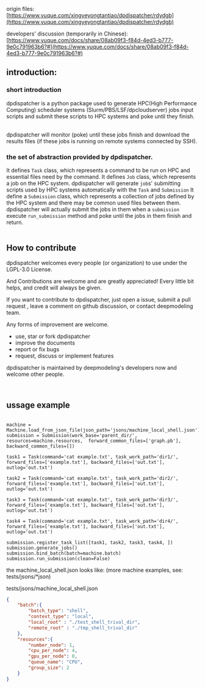 origin files:
[https://www.yuque.com/xingyeyongtantiao/dpdispatcher/rdydgb](https://www.yuque.com/xingyeyongtantiao/dpdispatcher/rdydgb)
​

developers' discussion (temporarily in Chinese):
[https://www.yuque.com/docs/share/08ab09f3-f84d-4ed3-b777-9e0c791963b6?#](https://www.yuque.com/docs/share/08ab09f3-f84d-4ed3-b777-9e0c791963b6?#)


## introduction:
### short introduction
dpdispatcher is a python package used to generate HPC(High Performance Computing) scheduler systems (Slurm/PBS/LSF/dpcloudserver) jobs input scripts and submit these  scripts to HPC systems and poke until they finish.  
​

dpdispatcher will monitor (poke) until these jobs finish and download the results files (if these jobs is running on remote systems connected by SSH). 


### the set of abstraction provided by dpdispatcher.
It defines `Task` class, which represents a command to be run on HPC and essential files need by the command.
It defines `Job` class, which represents a job on the HPC system. dpdispatcher will generate `job`s' submitting scripts used by HPC systems automatically with the `Task` and `Submission`
It define a `Submission` class, which represents a collection of jobs defined by the HPC system and there may be common used files between them. dpdispatcher will actually submit the jobs in them when a `submission` execute `run_submission` method and poke until the jobs in them finish and return.  
​

## How to contribute 
dpdispatcher welcomes every people (or organization) to use under the LGPL-3.0 License.


And Contributions are welcome and are greatly appreciated! Every little bit helps, and credit will always be given.
​

If you want to contribute to dpdispatcher, just open a issue, submiit a pull request , leave a comment on github discussion, or contact deepmodeling team. 
​

Any forms of improvement are welcome.

- use, star or fork dpdispatcher
- improve the documents
- report or fix bugs
- request, discuss or implement features



dpdispatcher is maintained by deepmodeling's developers now and welcome other people.


​

## ussage example


```python3

machine = Machine.load_from_json_file(json_path='jsons/machine_local_shell.json')
submission = Submission(work_base='parent_dir/', resources=machine.resources,  forward_common_files=['graph.pb'], backward_common_files=[])

task1 = Task(command='cat example.txt', task_work_path='dir1/', forward_files=['example.txt'], backward_files=['out.txt'], outlog='out.txt')

task2 = Task(command='cat example.txt', task_work_path='dir2/', forward_files=['example.txt'], backward_files=['out.txt'], outlog='out.txt')

task3 = Task(command='cat example.txt', task_work_path='dir3/', forward_files=['example.txt'], backward_files=['out.txt'], outlog='out.txt')

task4 = Task(command='cat example.txt', task_work_path='dir4/', forward_files=['example.txt'], backward_files=['out.txt'], outlog='out.txt')

submission.register_task_list([task1, task2, task3, task4, ])
submission.generate_jobs()
submission.bind_batch(batch=machine.batch)
submission.run_submission(clean=False)
```


the machine_local_shell.json looks like:
(more machine examples, see: tests/jsons/*json)


tests/jsons/machine_local_shell.json


```json
{
    "batch":{
        "batch_type": "shell",
        "context_type": "local",
        "local_root" : "./test_shell_trival_dir",
        "remote_root" : "./tmp_shell_trival_dir"
    },
    "resources":{
        "number_node": 1,
        "cpu_per_node": 4,
        "gpu_per_node": 0,
        "queue_name": "CPU",
        "group_size": 2
    }
}
```
